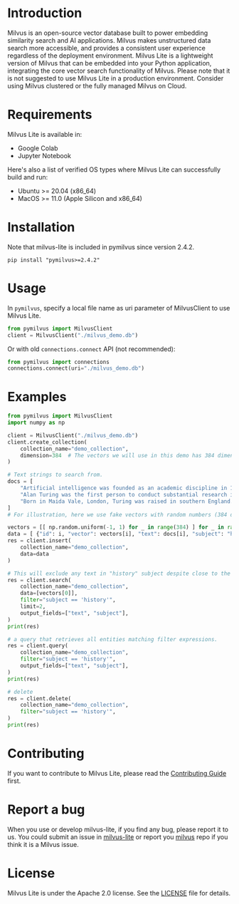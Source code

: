 # Introduction
Milvus is an open-source vector database built to power embedding similarity search and AI applications. Milvus makes unstructured data search more accessible, and provides a consistent user experience regardless of the deployment environment.
Milvus Lite is a lightweight version of Milvus that can be embedded into your Python application, integrating the core vector search functionality of Milvus.
Please note that it is not suggested to use Milvus Lite in a production environment. Consider using Milvus clustered or the fully managed Milvus on Cloud.

# Requirements
Milvus Lite is available in:
- Google Colab
- Jupyter Notebook

Here's also a list of verified OS types where Milvus Lite can successfully build and run:
- Ubuntu >= 20.04 (x86_64)
- MacOS >= 11.0 (Apple Silicon and x86_64)

# Installation
Note that milvus-lite is included in pymilvus since version 2.4.2.
```shell
pip install "pymilvus>=2.4.2"
```

# Usage
In `pymilvus`, specify a local file name as uri parameter of MilvusClient to use Milvus Lite.
```python
from pymilvus import MilvusClient
client = MilvusClient("./milvus_demo.db")
```
Or with old `connections.connect` API (not recommended):
```python
from pymilvus import connections
connections.connect(uri="./milvus_demo.db")
```

# Examples

```python
from pymilvus import MilvusClient
import numpy as np

client = MilvusClient("./milvus_demo.db")
client.create_collection(
    collection_name="demo_collection",
    dimension=384  # The vectors we will use in this demo has 384 dimensions
)

# Text strings to search from.
docs = [
    "Artificial intelligence was founded as an academic discipline in 1956.",
    "Alan Turing was the first person to conduct substantial research in AI.",
    "Born in Maida Vale, London, Turing was raised in southern England.",
]
# For illustration, here we use fake vectors with random numbers (384 dimension).

vectors = [[ np.random.uniform(-1, 1) for _ in range(384) ] for _ in range(len(docs)) ]
data = [ {"id": i, "vector": vectors[i], "text": docs[i], "subject": "history"} for i in range(len(vectors)) ]
res = client.insert(
    collection_name="demo_collection",
    data=data
)

# This will exclude any text in "history" subject despite close to the query vector.
res = client.search(
    collection_name="demo_collection",
    data=[vectors[0]],
    filter="subject == 'history'",
    limit=2,
    output_fields=["text", "subject"],
)
print(res)

# a query that retrieves all entities matching filter expressions.
res = client.query(
    collection_name="demo_collection",
    filter="subject == 'history'",
    output_fields=["text", "subject"],
)
print(res)

# delete
res = client.delete(
    collection_name="demo_collection",
    filter="subject == 'history'",
)
print(res)
```

# Contributing
If you want to contribute to Milvus Lite, please read the [Contributing Guide](https://github.com/milvus-io/milvus-lite/blob/main/CONTRIBUTING.md) first.

# Report a bug
When you use or develop milvus-lite, if you find any bug, please report it to us. You could submit an issue in [milvus-lite](https://github.com/milvus-io/milvus-lite/issues/new/choose) or report you [milvus](https://github.com/milvus-io/milvus/issues/new/choose) repo if you think it is a Milvus issue.

# License
Milvus Lite is under the Apache 2.0 license. See the [LICENSE](https://github.com/milvus-io/milvus-lite/blob/main/LICENSE) file for details.
